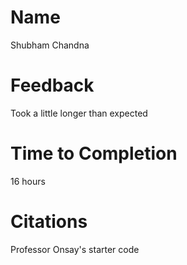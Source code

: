 # Name
Shubham Chandna

# Feedback
Took a little longer than expected

# Time to Completion
16 hours
# Citations
Professor Onsay's starter code